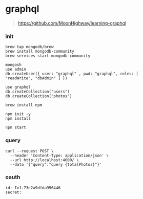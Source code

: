 # graphql
> https://github.com/MoonHighway/learning-graphql

### init

```shell
brew tap mongodb/brew
brew install mongodb-community
brew services start mongodb-community

mongosh
use admin
db.createUser({ user: "graphql" , pwd: "graphql", roles: [ "readWrite", "dbAdmin" ] })

use graphql
db.createCollection("users")
db.createCollection("photos")
```

```shell
brew install npm

npm init -y
npm install

npm start
``` 

### query

```shell
curl --request POST \
  --header 'Content-Type: application/json' \
  --url http://localhost:4000/ \
  --data '{"query":"query {totalPhotos}"}'
```

### oauth
```
id: Iv1.73e2a9dfda956446
secret: 
```